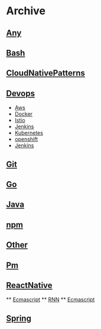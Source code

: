 # Archive

## [Any](https://github.com/Huseyinnurbaki/notes/tree/master/Any)
## [Bash](https://github.com/Huseyinnurbaki/notes/tree/master/bash)
## [CloudNativePatterns](https://github.com/Huseyinnurbaki/notes/tree/master/CloudNativePatterns)
## [Devops](https://github.com/Huseyinnurbaki/notes/tree/master/Devops)
*  [Aws](https://github.com/Huseyinnurbaki/notes/tree/master/Devops/Aws)
*  [Docker](https://github.com/Huseyinnurbaki/notes/tree/master/Devops/Docker)
*  [Istio](https://github.com/Huseyinnurbaki/notes/tree/master/Devops/Istio)
*  [Jenkins](https://github.com/Huseyinnurbaki/notes/tree/master/Devops/Jenkins)
*  [Kubernetes](https://github.com/Huseyinnurbaki/notes/tree/master/Devops/Kubernetes)
*  [openshift](https://github.com/Huseyinnurbaki/notes/tree/master/Devops/openshift)
*  [Jenkins](https://github.com/Huseyinnurbaki/notes/tree/master/Devops/Jenkins)
## [Git](https://github.com/Huseyinnurbaki/notes/tree/master/Git)
## [Go](https://github.com/Huseyinnurbaki/notes/tree/master/Go)
## [Java](https://github.com/Huseyinnurbaki/notes/tree/master/Java)
## [npm](https://github.com/Huseyinnurbaki/notes/tree/master/npm)
## [Other](https://github.com/Huseyinnurbaki/notes/tree/master/Other)
## [Pm](https://github.com/Huseyinnurbaki/notes/tree/master/pm)
## [ReactNative](https://github.com/Huseyinnurbaki/notes/tree/master/ReactNative)
** [Ecmascript](https://github.com/Huseyinnurbaki/notes/tree/master/ReactNative/Ecmascript)
** [RNN](https://github.com/Huseyinnurbaki/notes/tree/master/ReactNative/RNN)
** [Ecmascript](https://github.com/Huseyinnurbaki/notes/tree/master/ReactNative/Ecmascript)
## [Spring](https://github.com/Huseyinnurbaki/notes/tree/master/Spring)

